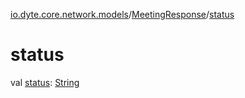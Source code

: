 [io.dyte.core.network.models](../index.md)/[MeetingResponse](index.md)/[status](status.md)

# status


val [status](status.md): [String](https://kotlinlang.org/api/latest/jvm/stdlib/kotlin/-string/index.html)
